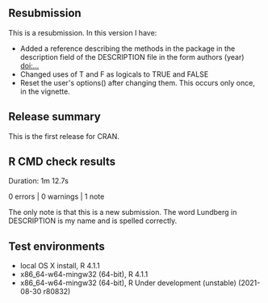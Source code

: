 ## Resubmission

This is a resubmission. In this version I have:

* Added a reference describing the methods in the package in the description field of the DESCRIPTION file in the form
authors (year) <doi:...>
* Changed uses of T and F as logicals to TRUE and FALSE
* Reset the user's options() after changing them. This occurs only once, in the vignette.

## Release summary

This is the first release for CRAN.

## R CMD check results

Duration: 1m 12.7s

0 errors | 0 warnings | 1 note

The only note is that this is a new submission. The word Lundberg in DESCRIPTION is my name and is spelled correctly.

## Test environments

* local OS X install, R 4.1.1
* x86_64-w64-mingw32 (64-bit), R 4.1.1
* x86_64-w64-mingw32 (64-bit), R Under development (unstable) (2021-08-30 r80832)